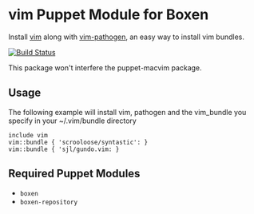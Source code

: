 # vim Puppet Module for Boxen

Install [vim](http://www.vim.org/) along with [vim-pathogen](https://github.com/tpope/vim-pathogen), an easy way to install vim bundles.

[![Build Status](https://travis-ci.org/boxen/puppet-vim.png?branch=master)](https://travis-ci.org/boxen/puppet-vim)

This package won't interfere the puppet-macvim package.

## Usage
The following example will install vim, pathogen and the vim_bundle you specify in your ~/.vim/bundle directory

    include vim
    vim::bundle { 'scrooloose/syntastic': }
    vim::bundle { 'sjl/gundo.vim: }

## Required Puppet Modules

* `boxen`
* `boxen-repository`
